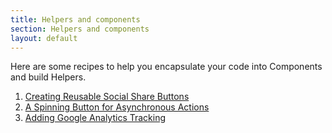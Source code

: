 ```yaml
---
title: Helpers and components
section: Helpers and components
layout: default
---
```

Here are some recipes to help you encapsulate your code into Components and build Helpers.

1. [Creating Reusable Social Share Buttons](./creating_reusable_social_share_buttons)
2. [A Spinning Button for Asynchronous Actions](./spin_button_for_asynchronous_actions)
3. [Adding Google Analytics Tracking](./adding_google_analytics_tracking)
